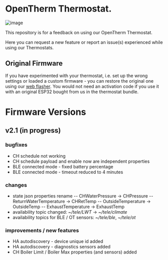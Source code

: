 # OpenTherm Thermostat.

![image](https://github.com/diyless/opentherm-thermostat/assets/61807075/37594781-d49c-4a24-8407-881a1ee3e0e9)

This repository is for a feedback on using our OpenTherm Thermostat.

Here you can request a new feature or report an issue(s) experienced while using our Thermostats.

## Original Firmware

If you have experimented with your thermostat, i.e. set up the wrong settings or loaded a custom firmware - you can restore the original one using our [web flasher](https://diyless.com/flasher).
You would not need an activation code if you use it with an original ESP32 bought from us in the thermostat bundle.


# Firmware Versions

## v2.1 (in progress)
### bugfixes

- CH schedule  not working
- CH schedule payload and enable now are independent properties
- BLE connected mode - fixed battery percentage
- BLE connected mode - timeout reduced to 4 minutes

### changes

- state json properties rename
-- CHWaterPressure -> CHPressure
-- ReturnWaterTemperature -> CHRetTemp
-- OutsideTemperature -> OutsideTemp
-- ExhaustTemperature -> ExhaustTemp
- availability topic changed: *~/tele/LWT* -> *~/tele/climate*
- availability topics for BLE / OT sensors: *~/tele/ble*, *~/tele/ot*

### improvements / new features

- HA autodiscovery - device unique id added
- HA autodiscovery - diagnostics sensors added
- CH Boiler Limit / Boiler Max properties (and sensors) added 
